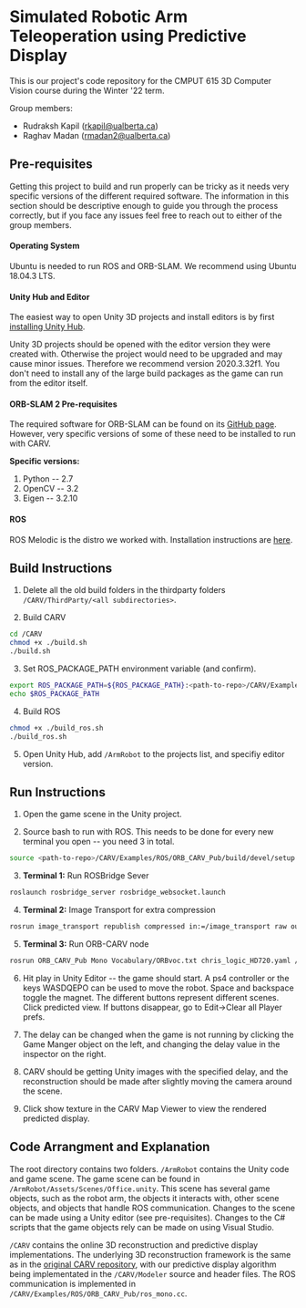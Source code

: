 # Simulated Robotic Arm Teleoperation using Predictive Display
This is our project's code repository for the CMPUT 615 3D Computer Vision course during the Winter '22 term.

Group members:
- Rudraksh Kapil (rkapil@ualberta.ca)
- Raghav Madan (rmadan2@ualberta.ca)



## Pre-requisites
Getting this project to build and run properly can be tricky as it needs very specific versions of the different required software. The information in this section should be descriptive enough to guide you through the process correctly, but if you face any issues feel free to reach out to either of the group members.

#### Operating System
Ubuntu is needed to run ROS and ORB-SLAM. We recommend using Ubuntu 18.04.3 LTS.

#### Unity Hub and Editor 
The easiest way to open Unity 3D projects and install editors is by first [installing Unity Hub](https://docs.unity3d.com/2020.1/Documentation/Manual/GettingStartedInstallingHub.html).

Unity 3D projects should be opened with the editor version they were created with. Otherwise the project would need to be upgraded and may cause minor issues. Therefore we recommend version 2020.3.32f1. You don't need to install any of the large build packages as the game can run from the editor itself.

#### ORB-SLAM 2 Pre-requisites
The required software for ORB-SLAM can be found on its [GitHub page](https://github.com/raulmur/ORB_SLAM2). However, very specific versions of some of these need to be installed to run with CARV.

**Specific versions:**
1. Python -- 2.7
2. OpenCV -- 3.2
3. Eigen -- 3.2.10

#### ROS
ROS Melodic is the distro we worked with. Installation instructions are [here](http://wiki.ros.org/melodic/Installation/Ubuntu). 



## Build Instructions

1. Delete all the old build folders in the thirdparty folders `/CARV/ThirdParty/<all subdirectories>`.


2. Build CARV
```bash
cd /CARV
chmod +x ./build.sh
./build.sh
```

3. Set ROS_PACKAGE_PATH environment variable (and confirm).
```bash
export ROS_PACKAGE_PATH=${ROS_PACKAGE_PATH}:<path-to-repo>/CARV/Examples/ROS
echo $ROS_PACKAGE_PATH
```

4. Build ROS
```bash
chmod +x ./build_ros.sh
./build_ros.sh
```

5. Open Unity Hub, add `/ArmRobot` to the projects list, and specifiy editor version.



## Run Instructions

1. Open the game scene in the Unity project.

2. Source bash to run with ROS. This needs to be done for every new terminal you open -- you need 3 in total.
```bash
source <path-to-repo>/CARV/Examples/ROS/ORB_CARV_Pub/build/devel/setup.bash
```

3. **Terminal 1:** Run ROSBridge Sever
```bash
roslaunch rosbridge_server rosbridge_websocket.launch
```

4. **Terminal 2:** Image Transport for extra compression
```bash
rosrun image_transport republish compressed in:=/image_transport raw out:=/chris/image
```

5. **Terminal 3:** Run ORB-CARV node
```bash
rosrun ORB_CARV_Pub Mono Vocabulary/ORBvoc.txt chris_logic_HD720.yaml /camera/image_raw:=/chris/image
```

6. Hit play in Unity Editor -- the game should start. A ps4 controller or the keys WASDQEPO can be used to move the robot. Space and backspace toggle the magnet. The different buttons represent different scenes. Click predicted view. If buttons disappear, go to Edit->Clear all Player prefs. 

7. The delay can be changed when the game is not running by clicking the Game Manger object on the left, and changing the delay value in the inspector on the right. 

8. CARV should be getting Unity images with the specified delay, and the reconstruction should be made after slightly moving the camera around the scene.

9. Click show texture in the CARV Map Viewer to view the rendered predicted display. 




## Code Arrangment and Explanation
The root directory contains two folders. `/ArmRobot` contains the Unity code and game scene. The game scene can be found in `/ArmRobot/Assets/Scenes/Office.unity`. This scene has several game objects, such as the robot arm, the objects it interacts with, other scene objects, and objects that handle ROS communication. Changes to the scene can be made using a Unity editor (see pre-requisites). Changes to the C# scripts that the game objects rely can be made on using Visual Studio.

`/CARV` contains the online 3D reconstruction and predictive display implementations. The underlying 3D reconstruction framework is the same as in the [original CARV repository](https://github.com/atlas-jj/ORB-SLAM-free-space-carving), with our predictive display algorithm being implementated in the `/CARV/Modeler` source and header files. The ROS communication is implemented in `/CARV/Examples/ROS/ORB_CARV_Pub/ros_mono.cc`.





